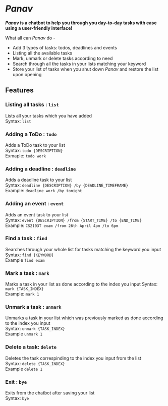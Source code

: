 # *Panav*

***Panav* is a chatbot to help you through you day-to-day tasks with ease using a user-friendly interface!**

What all can *Panav* do - 
- Add 3 types of tasks: todos, deadlines and events
- Listing all the available tasks
- Mark, unmark or delete tasks according to need
- Search through all the tasks in your lists matching your keyword
- Store your list of tasks when you shut down *Panav* and restore the list upon opening

## Features

### Listing all tasks : `list`
Lists all your tasks which you have added  
Syntax: `list`

### Adding a ToDo : `todo`
Adds a ToDo task to your list  
Syntax: `todo {DESCRIPTION}`   
Exmaple: `todo work`

### Adding a deadline : `deadline`
Adds a deadline task to your list  
Syntax: `deadline {DESCRIPTION} /by {DEADLINE_TIMEFRAME}`   
Example: `deadline work /by tonight ` 

### Adding an event : `event`
Adds an event task to your list  
Syntax: `event {DESCRIPTION} /from {START_TIME} /to {END_TIME}`   
Example: `CS2103T exam /from 26th April 4pm /to 6pm`  

### Find a task : `find`
Searches through your whole list for tasks matching the keyword you input  
Syntax: `find {KEYWORD}`  
Example `find exam`  

### Mark a task : `mark`
Marks a task in your list as done according to the index you input
Syntax: `mark {TASK_INDEX}`  
Example: `mark 1`

### Unmark a task : `unmark`  
Unmarks a task in your list which was previously marked as done according to the index you input  
Syntax: `unmark {TASK_INDEX}`  
Example `unmark 1`

### Delete a task: `delete`
Deletes the task correspinding to the index you input from the list  
Syntax: `delete {TASK_INDEX}`  
Example `delete 1`

### Exit : `bye`  
Exits from the chatbot after saving your list  
Syntax: `bye`  
 